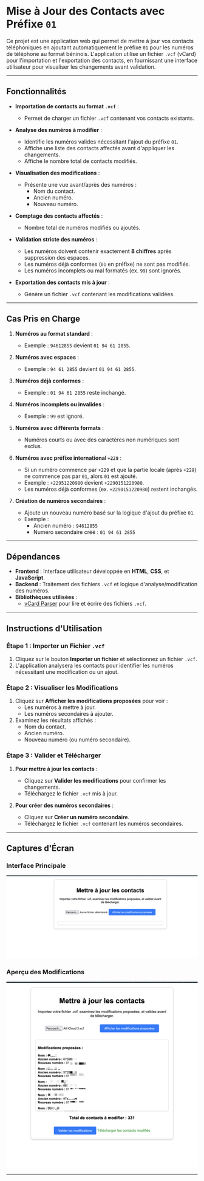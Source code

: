 # Mise à Jour des Contacts avec Préfixe `01`

Ce projet est une application web qui permet de mettre à jour vos contacts téléphoniques en ajoutant automatiquement le préfixe `01` pour les numéros de téléphone au format béninois. L'application utilise un fichier `.vcf` (vCard) pour l'importation et l'exportation des contacts, en fournissant une interface utilisateur pour visualiser les changements avant validation.

---

## Fonctionnalités

- **Importation de contacts au format `.vcf`** :
  - Permet de charger un fichier `.vcf` contenant vos contacts existants.

- **Analyse des numéros à modifier** :
  - Identifie les numéros valides nécessitant l'ajout du préfixe `01`.
  - Affiche une liste des contacts affectés avant d'appliquer les changements.
  - Affiche le nombre total de contacts modifiés.

- **Visualisation des modifications** :
  - Présente une vue avant/après des numéros :
    - Nom du contact.
    - Ancien numéro.
    - Nouveau numéro.

- **Comptage des contacts affectés** :
  - Nombre total de numéros modifiés ou ajoutés.

- **Validation stricte des numéros** :
  - Les numéros doivent contenir exactement **8 chiffres** après suppression des espaces.
  - Les numéros déjà conformes (`01` en préfixe) ne sont pas modifiés.
  - Les numéros incomplets ou mal formatés (ex. `99`) sont ignorés.

- **Exportation des contacts mis à jour** :
  - Génère un fichier `.vcf` contenant les modifications validées.

---

## Cas Pris en Charge

1. **Numéros au format standard** :
   - Exemple : `94612855` devient `01 94 61 2855`.

2. **Numéros avec espaces** :
   - Exemple : `94 61 2855` devient `01 94 61 2855`.

3. **Numéros déjà conformes** :
   - Exemple : `01 94 61 2855` reste inchangé.

4. **Numéros incomplets ou invalides** :
   - Exemple : `99` est ignoré.

5. **Numéros avec différents formats** :
   - Numéros courts ou avec des caractères non numériques sont exclus.

6. **Numéros avec préfixe international `+229`** :
   - Si un numéro commence par `+229` et que la partie locale (après `+229`) ne commence pas par `01`, alors `01` est ajouté.
   - Exemple : `+22951220980` devient `+2290151220980`.
   - Les numéros déjà conformes (ex. `+2290151220980`) restent inchangés.

7. **Création de numéros secondaires** :
   - Ajoute un nouveau numéro basé sur la logique d'ajout du préfixe `01`.
   - Exemple : 
     - Ancien numéro : `94612855`
     - Numéro secondaire créé : `01 94 61 2855`

---

## Dépendances

- **Frontend** : Interface utilisateur développée en **HTML**, **CSS**, et **JavaScript**.
- **Backend** : Traitement des fichiers `.vcf` et logique d'analyse/modification des numéros.
- **Bibliothèques utilisées** :
  - [vCard Parser](https://www.npmjs.com/package/vcf-parser) pour lire et écrire des fichiers `.vcf`.

---

## Instructions d'Utilisation

### Étape 1 : Importer un Fichier `.vcf`
1. Cliquez sur le bouton **Importer un fichier** et sélectionnez un fichier `.vcf`.
2. L'application analysera les contacts pour identifier les numéros nécessitant une modification ou un ajout.

### Étape 2 : Visualiser les Modifications
1. Cliquez sur **Afficher les modifications proposées** pour voir :
   - Les numéros à mettre à jour.
   - Les numéros secondaires à ajouter.
2. Examinez les résultats affichés :
   - Nom du contact.
   - Ancien numéro.
   - Nouveau numéro (ou numéro secondaire).

### Étape 3 : Valider et Télécharger
1. **Pour mettre à jour les contacts** :
   - Cliquez sur **Valider les modifications** pour confirmer les changements.
   - Téléchargez le fichier `.vcf` mis à jour.

2. **Pour créer des numéros secondaires** :
   - Cliquez sur **Créer un numéro secondaire**.
   - Téléchargez le fichier `.vcf` contenant les numéros secondaires.

---

## Captures d'Écran

### Interface Principale
![Interface Principale](screenshot-main.png)

### Aperçu des Modifications
![Aperçu des Modifications](screenshot-preview.png)

---